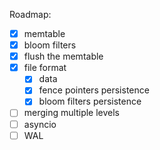 Roadmap:
- [x] memtable
- [x] bloom filters
- [x] flush the memtable
- [x] file format
  - [x] data
  - [x] fence pointers persistence
  - [x] bloom filters persistence
- [ ] merging multiple levels
- [ ] asyncio
- [ ] WAL
